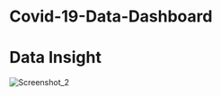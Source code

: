 # Covid-19-Data-Dashboard
# Data Insight
![Screenshot_2](https://github.com/btonmoy/Covid-19-Data-Dashboard/assets/37882802/c53970c9-2a02-43ee-b953-543b0eebf92b)
